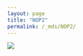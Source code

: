 ```yaml
---
layout: page
title: "NOP2"
permalink: /_mds/NOP2/
---
```


![](../../algns0/5HSAA072821_aln_report.png?raw=true)